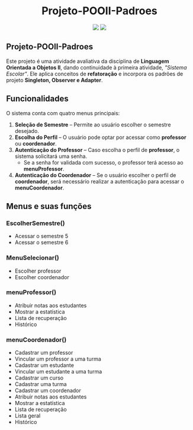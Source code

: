 <div align="center">
  
# Projeto-POOII-Padroes

<img src="https://img.shields.io/badge/JAVA-23.1-blue" />
<img src="https://img.shields.io/badge/LICENSE-MIT-yellow" />

</div>

## Projeto-POOII-Padroes

Este projeto é uma atividade avaliativa da disciplina de **Linguagem Orientada a Objetos II**, dando continuidade à primeira atividade, _"Sistema Escolar"_. Ele aplica conceitos de **refatoração** e incorpora os padrões de projeto **Singleton, Observer e Adapter**.

## Funcionalidades

O sistema conta com quatro menus principais:

1. **Seleção de Semestre** – Permite ao usuário escolher o semestre desejado.
2. **Escolha do Perfil** – O usuário pode optar por acessar como **professor** ou **coordenador**.
3. **Autenticação do Professor** – Caso escolha o perfil de **professor**, o sistema solicitará uma senha.
   - Se a senha for validada com sucesso, o professor terá acesso ao **menuProfessor**.
4. **Autenticação do Coordenador** – Se o usuário escolher o perfil de **coordenador**, será necessário realizar a autenticação para acessar o **menuCoordenador**.

## Menus e suas funções

### **EscolherSemestre()**

- Acessar o semestre 5
- Acessar o semestre 6

### **MenuSelecionar()**

- Escolher professor
- Escolher coordenador

### **menuProfessor()**

- Atribuir notas aos estudantes
- Mostrar a estatística
- Lista de recuperação
- Histórico

### **menuCoordenador()**

- Cadastrar um professor
- Vincular um professor a uma turma
- Cadastrar um estudante
- Vincular um estudante a uma turma
- Cadastrar um curso
- Cadastrar uma turma
- Cadastrar um coordenador
- Atribuir notas aos estudantes
- Mostrar a estatística
- Lista de recuperação
- Lista geral
- Histórico
